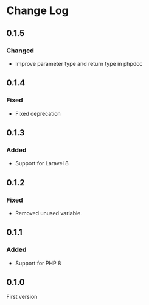 # Change Log

## 0.1.5

### Changed

- Improve parameter type and return type in phpdoc

## 0.1.4

### Fixed

- Fixed deprecation

## 0.1.3

### Added

- Support for Laravel 8

## 0.1.2

### Fixed

- Removed unused variable.

## 0.1.1

### Added

- Support for PHP 8

## 0.1.0

First version
